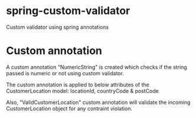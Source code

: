 # spring-custom-validator
Custom validator using spring annotations

# Custom annotation

A custom annotation "NumericString" is created which checks if the string passed is numeric or not using custom validator.

The custom annotation is applied to below attributes of the CustomerLocation model:
locationId, countryCode & postCode

Also, "ValidCustomerLocation" custom annotation will validate the incoming CustomerLocation object for any contraint violation.

